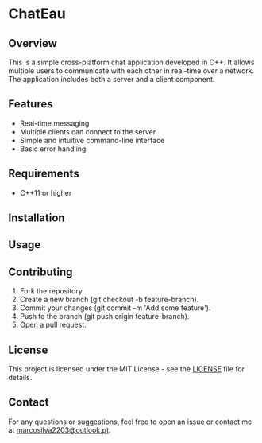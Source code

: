 # ChatEau

## Overview
This is a simple cross-platform chat application developed in C++. It allows multiple users to communicate with each other in real-time over a network. The application includes both a server and a client component.

## Features
- Real-time messaging
- Multiple clients can connect to the server
- Simple and intuitive command-line interface
- Basic error handling

## Requirements
- C++11 or higher

## Installation

## Usage

## Contributing
1. Fork the repository.
2. Create a new branch (git checkout -b feature-branch).
3. Commit your changes (git commit -m 'Add some feature').
4. Push to the branch (git push origin feature-branch).
5. Open a pull request.

## License
This project is licensed under the MIT License - see the [LICENSE](LICENSE.txt) file for details.

## Contact
For any questions or suggestions, feel free to open an issue or contact me at marcosilva2203@outlook.pt.
